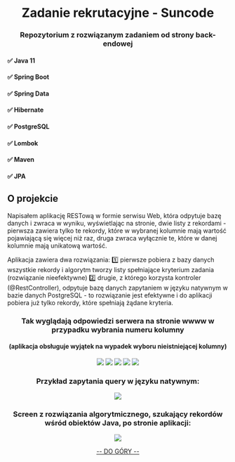 <h1 align="center">Zadanie rekrutacyjne - Suncode</h1>
<h3 align="center">Repozytorium z rozwiązanym zadaniem od strony back-endowej</h3>

<!-- TECHNOLOGIE -->

<h4 align="left">✅ Java 11</h4>
<h4 align="left">✅ Spring Boot</h4>
<h4 align="left">✅ Spring Data</h4>
<h4 align="left">✅ Hibernate</h4>
<h4 align="left">✅ PostgreSQL</h4>
<h4 align="left">✅ Lombok</h4>
<h4 align="left">✅ Maven</h4>
<h4 align="left">✅ JPA</h4>

<!-- KOMENTARZ DO ROZWIĄZANIA ZADANIA -->
## O projekcie

Napisałem aplikację RESTową w formie serwisu Web, która odpytuje bazę danych i zwraca w wyniku, wyświetlając na stronie, dwie listy z rekordami - pierwsza zawiera tylko te rekordy, które w wybranej kolumnie mają wartość pojawiającą się więcej niż raz, druga zwraca wyłącznie te, które w danej kolumnie mają unikatową wartość.

Aplikacja zawiera dwa rozwiązania:
1️⃣ pierwsze pobiera z bazy danych wszystkie rekordy i algorytm tworzy listy spełniające kryterium zadania (rozwiązanie nieefektywne)
2️⃣ drugie, z którego korzysta kontroler (@RestController), odpytuje bazę danych zapytaniem w języku natywnym w bazie danych PostgreSQL - to rozwiązanie jest efektywne i do aplikacji pobiera już tylko rekordy, które spełniają żądane kryteria.

<h3 align="center">Tak wyglądają odpowiedzi serwera na stronie wwww w przypadku wybrania numeru kolumny</h3>
<h4 align="center">(aplikacja obsługuje wyjątek na wypadek wyboru nieistniejącej kolumny)</h4>
<div align="center">
  <img src="https://github.com/stepbart/suncodeRecruitment/blob/main/kolumna1.png">
  <img src="https://github.com/stepbart/suncodeRecruitment/blob/main/kolumna2.png">
  <img src="https://github.com/stepbart/suncodeRecruitment/blob/main/kolumna3.png">
  <img src="https://github.com/stepbart/suncodeRecruitment/blob/main/kolumna4.png">
  <img src="https://github.com/stepbart/suncodeRecruitment/blob/main/z%C5%82yNumerKolumny.png">  
</div>

<h3 align="center">Przykład zapytania query w języku natywnym:</h3>

<div align="center">
  <img src="https://github.com/stepbart/suncodeRecruitment/blob/main/nativeNamedQuery.png">
</div>

<h3 align="center">Screen z rozwiązania algorytmicznego, szukający rekordów wśród obiektów Java, po stronie aplikacji:</h3>

<div align="center">
  <img src="https://github.com/stepbart/suncodeRecruitment/blob/main/rozwiazanieAlgorytmiczne.png">
</div>

<p align="center"><a href="#top">-- DO GÓRY --</a></p>
